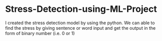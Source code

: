 # Stress-Detection-using-ML-Project
I created the stress detection model by using the python. We can able to find the stress by giving sentence or word input and get the output in the form of binary number (i.e. 0 or 1) 
